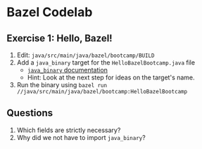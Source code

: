 # Bazel Codelab

## Exercise 1: Hello, Bazel!
1. Edit: `java/src/main/java/bazel/bootcamp/BUILD`
1. Add a `java_binary` target for the `HelloBazelBootcamp.java` file
   - [`java_binary` documentation](https://docs.bazel.build/versions/master/be/java.html#java_binary)
   - Hint: Look at the next step for ideas on the target's name.
1. Run the binary using `bazel run //java/src/main/java/bazel/bootcamp:HelloBazelBootcamp`

## Questions
1. Which fields are strictly necessary?
2. Why did we not have to import `java_binary`?
